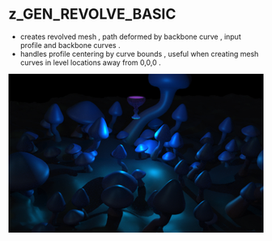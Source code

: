 # z_GEN_REVOLVE_BASIC
- creates revolved mesh , path deformed by backbone curve , input profile and backbone curves . 
- handles profile centering by curve bounds , useful when creating mesh curves in level locations away from 0,0,0 .  

![z_GEN_REVOLVE_BASIC](https://raw.githubusercontent.com/CorvaeOboro/zenv/master/hip/z_GEN_REVOLVE_BASIC/z_GEN_REVOLVE_BASIC.jpg?raw=true "z_GEN_REVOLVE_BASIC")



